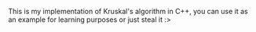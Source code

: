 This is my implementation of Kruskal's algorithm in C++, you can use it as an example for learning purposes or just steal it :>

